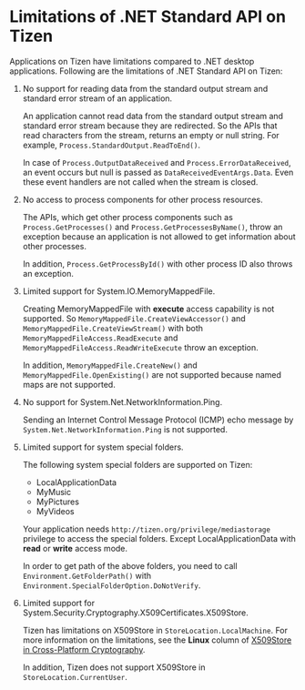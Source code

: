 # Limitations of .NET Standard API on Tizen

Applications  on Tizen have limitations compared to .NET desktop applications.  Following are the limitations of .NET Standard API on Tizen:

1. No support for reading data from the standard output stream and standard error stream of an application.

   An application cannot read data from the standard output stream and  standard error stream because they are redirected. So the APIs that read  characters from the stream, returns an empty or null string. For  example, `Process.StandardOutput.ReadToEnd()`.

   In case of `Process.OutputDataReceived` and `Process.ErrorDataReceived`, an event occurs but null is passed as `DataReceivedEventArgs.Data`. Even these event handlers are not called when the stream is closed.

2. No access to process components for other process resources.

   The APIs, which get other process components such as `Process.GetProcesses()` and `Process.GetProcessesByName()`, throw an exception because an application is not allowed to get information about other processes.

   In addition, `Process.GetProcessById()` with other process ID also throws an exception.

3. Limited support for System.IO.MemoryMappedFile.

   Creating MemoryMappedFile with **execute** access capability is not supported. So `MemoryMappedFile.CreateViewAccessor()` and `MemoryMappedFile.CreateViewStream()` with both `MemoryMappedFileAccess.ReadExecute` and `MemoryMappedFileAccess.ReadWriteExecute` throw an exception.

   In addition, `MemoryMappedFile.CreateNew()` and `MemoryMappedFile.OpenExisting()` are not supported because named maps are not supported.

4. No support for System.Net.NetworkInformation.Ping.

   Sending an Internet Control Message Protocol (ICMP) echo message by `System.Net.NetworkInformation.Ping` is not supported.

5. Limited support for system special folders.

   The following system special folders are supported on Tizen:

   - LocalApplicationData
   - MyMusic
   - MyPictures
   - MyVideos

   Your application needs `http://tizen.org/privilege/mediastorage` privilege to access the special folders. Except LocalApplicationData with **read** or **write** access mode.

   In order to get path of the above folders, you need to call `Environment.GetFolderPath()` with `Environment.SpecialFolderOption.DoNotVerify`.

6. Limited support for System.Security.Cryptography.X509Certificates.X509Store.

   Tizen has limitations on X509Store in `StoreLocation.LocalMachine`. For more information on the limitations, see the **Linux** column of [X509Store in Cross-Platform Cryptography](https://github.com/dotnet/corefx/blob/master/Documentation/architecture/cross-platform-cryptography.md#x509store).

   In addition, Tizen does not support X509Store in `StoreLocation.CurrentUser`.
